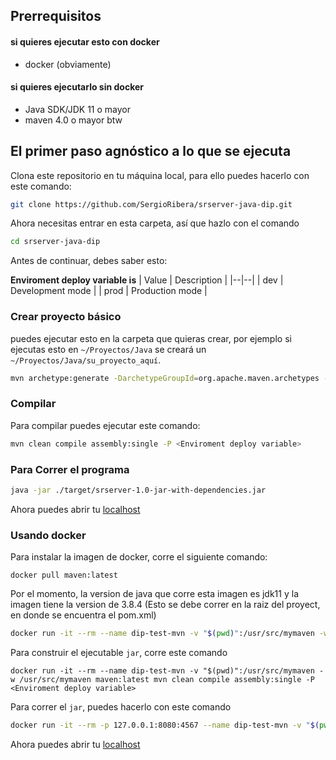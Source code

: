 ## Prerrequisitos
#### si quieres ejecutar esto con docker
- docker (obviamente)

#### si quieres ejecutarlo sin docker
- Java SDK/JDK 11 o mayor
- maven 4.0 o mayor btw

## El primer paso agnóstico a lo que se ejecuta
Clona este repositorio en tu máquina local, para ello puedes hacerlo con este comando:

```sh
git clone https://github.com/SergioRibera/srserver-java-dip.git
```

Ahora necesitas entrar en esta carpeta, así que hazlo con el comando

```sh
cd srserver-java-dip
```

Antes de continuar, debes saber esto:

**Enviroment deploy variable is**
| Value | Description |
|--|--|
| dev | Development mode |
| prod | Production mode |

### Crear proyecto básico
puedes ejecutar esto en la carpeta que quieras crear, por ejemplo si ejecutas esto en `~/Proyectos/Java` se creará un `~/Proyectos/Java/su_proyecto_aquí`.

```sh
mvn archetype:generate -DarchetypeGroupId=org.apache.maven.archetypes -DarchetypeArtifactId=maven-archetype-quickstart -DarchetypeVersion=1.4
```

### Compilar
Para compilar puedes ejecutar este comando:

```sh
mvn clean compile assembly:single -P <Enviroment deploy variable>
```

### Para Correr el programa
```sh
java -jar ./target/srserver-1.0-jar-with-dependencies.jar
```
Ahora puedes abrir tu [localhost](http://localhost:4567/entornos)

### Usando docker

Para instalar la imagen de docker, corre el siguiente comando:
```
docker pull maven:latest
```

Por el momento, la version de java que corre esta imagen es jdk11 y la imagen tiene la version de 3.8.4 (Esto se debe correr en la raiz del proyect, en donde se encuentra el pom.xml)

```sh
docker run -it --rm --name dip-test-mvn -v "$(pwd)":/usr/src/mymaven -w /usr/src/mymaven maven:latest mvn archetype:generate -DarchetypeGroupId=org.sergioribera.com -DarchetypeArtifactId=maven-archetype-quickstart -DarchetypeVersion=1.4
```

Para construir el ejecutable `jar`, corre este comando
```
docker run -it --rm --name dip-test-mvn -v "$(pwd)":/usr/src/mymaven -w /usr/src/mymaven maven:latest mvn clean compile assembly:single -P <Enviroment deploy variable>
```

Para correr el `jar`, puedes hacerlo con este comando

```sh
docker run -it --rm -p 127.0.0.1:8080:4567 --name dip-test-mvn -v "$(pwd)":/usr/src/mymaven -w /usr/src/mymaven maven:latest java -jar /usr/src/mymaven/target/srserver-1.0-jar-with-dependencies.jar
```

Ahora puedes abrir tu [localhost](http://localhost:8080/entornos)

